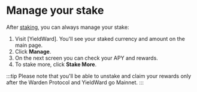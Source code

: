 ﻿---
sidebar_position: 4
---

# Manage your stake

After [staking](stake), you can always manage your stake:

1. Visit [YieldWard]. You'll see your staked currency and amount on the main page.
2. Click **Manage**.
3. On the next screen you can check your APY and rewards.
4. To stake more, click **Stake More**.

:::tip
Please note that you'll be able to unstake and claim your rewards only after the Warden Protocol and YieldWard go Mainnet.
:::
